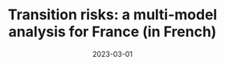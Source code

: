 ---
title: "Transition risks: a multi-model analysis for France (in French)"
collection: publications
category: policy_reports
permalink: /publication/2023_transition_ademe
date: 2023-03-01
venue: 'Collection ADEME Expertises'
paperurl: 'https://librairie.ademe.fr/societe-et-politiques-publiques/6196-risques-de-transition-analyse-multi-modeles-pour-la-france.html'
bibtexurl: '/files/bibtex_2023_ademe.bib'
citation: 'Boitier et al. (2023). &quot;Transition risks: A multi-model analysis for France.&quot; <i>ADEME Expertises</i>.'
---